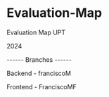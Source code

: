 # Evaluation-Map
Evaluation Map UPT

2024

------ Branches ------

Backend - franciscoM

Frontend - FranciscoMF

